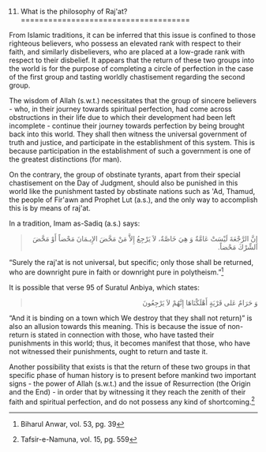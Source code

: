11. What is the philosophy of Raj'at?
=====================================

From Islamic traditions, it can be inferred that this issue is confined
to those righteous believers, who possess an elevated rank with respect
to their faith, and similarly disbelievers, who are placed at a
low-grade rank with respect to their disbelief. It appears that the
return of these two groups into the world is for the purpose of
completing a circle of perfection in the case of the first group and
tasting worldly chastisement regarding the second group.

The wisdom of Allah (s.w.t.) necessitates that the group of sincere
believers - who, in their journey towards spiritual perfection, had come
across obstructions in their life due to which their development had
been left incomplete - continue their journey towards perfection by
being brought back into this world. They shall then witness the
universal government of truth and justice, and participate in the
establishment of this system. This is because participation in the
establishment of such a government is one of the greatest distinctions
(for man).

On the contrary, the group of obstinate tyrants, apart from their
special chastisement on the Day of Judgment, should also be punished in
this world like the punishment tasted by obstinate nations such as 'Ad,
Thamud, the people of Fir'awn and Prophet Lut (a.s.), and the only way
to accomplish this is by means of raj'at.

In a tradition, Imam as-Sadiq (a.s.) says:

<blockquote dir="rtl">
  <p>
إِنَّ الرَّجْعَةَ لَيْسَتْ عَامَّةٌ وَ هِيَ خَاصَّةٌ، لاَ يَرْجِعُ
إِلاَّ مَنْ مَحَّضَ الإِيـمَانَ مَحْضاً أَوْ مَحَّضَ الشِّرْكَ
مَحْضاً.
  </p>
</blockquote>

“Surely the raj'at is not universal, but specific; only those shall be
returned, who are downright pure in faith or downright pure in
polytheism.”[^1]

It is possible that verse 95 of Suratul Anbiya, which states:

<blockquote dir="rtl">
  <p>
وَ حَرَامٌ عَلى قَرْيَةٍ أَهْلَکْنَاهَا إِنَّهُمْ لاَ يَرْجِعُونَ
  </p>
</blockquote>

“And it is binding on a town which We destroy that they shall not
return)” is also an allusion towards this meaning. This is because the
issue of non-return is stated in connection with those, who have tasted
their punishments in this world; thus, it becomes manifest that those,
who have not witnessed their punishments, ought to return and taste it.

Another possibility that exists is that the return of these two groups
in that specific phase of human history is to present before mankind two
important signs - the power of Allah (s.w.t.) and the issue of
Resurrection (the Origin and the End) - in order that by witnessing it
they reach the zenith of their faith and spiritual perfection, and do
not possess any kind of shortcoming.[^2]

[^1]: Biharul Anwar, vol. 53, pg. 39

[^2]: Tafsir-e-Namuna, vol. 15, pg. 559


